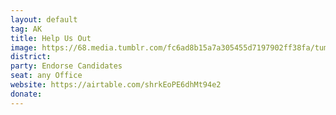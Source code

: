 ```yaml
---
layout: default
tag: AK
title: Help Us Out
image: https://68.media.tumblr.com/fc6ad8b15a7a305455d7197902ff38fa/tumblr_ncvq44Li2Y1s90wi8o1_500.gif
district: 
party: Endorse Candidates
seat: any Office
website: https://airtable.com/shrkEoPE6dhMt94e2
donate: 
---
```

